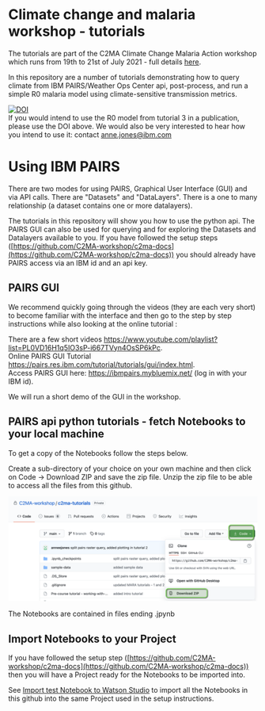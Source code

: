 # Climate change and malaria workshop - tutorials
The tutorials are part of the C2MA Climate Change Malaria Action workshop which runs from 19th to 21st of July 2021 - full details [here](https://sites.google.com/view/climatechangemalariaaction/home).

In this repository are a number of tutorials demonstrating how to query climate from IBM PAIRS/Weather Ops Center api, post-process, and run a simple R0 malaria model using climate-sensitive transmission metrics.

[![DOI](https://zenodo.org/badge/357284417.svg)](https://zenodo.org/badge/latestdoi/357284417)  
If you would intend to use the R0 model from tutorial 3 in a publication, please use the DOI above. We would also be very interested to hear how you intend to use it: contact anne.jones@ibm.com

# Using IBM PAIRS
There are two modes for using PAIRS, Graphical User Interface (GUI) and via API calls. There are "Datasets" and "DataLayers". There is a one to many relationship (a dataset contains one or more datalayers).   

The tutorials in this repository will show you how to use the python api. The PAIRS GUI can also be used for querying and for exploring the Datasets and Datalayers available to you. If you have followed the setup steps ([https://github.com/C2MA-workshop/c2ma-docs](https://github.com/C2MA-workshop/c2ma-docs)) you should already have PAIRS access via an IBM id and an api key.

## PAIRS GUI
We recommend quickly going through the videos (they are each very short) to become familiar with the interface and then go to the step by step instructions while also looking at the online tutorial :  

There are a few short videos https://www.youtube.com/playlist?list=PL0VD16H1q5IO3sP-i667TVyn4OsSP6kPc.  
Online PAIRS GUI Tutorial https://pairs.res.ibm.com/tutorial/tutorials/gui/index.html.  
Access PAIRS GUI here: https://ibmpairs.mybluemix.net/ (log in with your IBM id).  

We will run a short demo of the GUI in the workshop.

## PAIRS api python tutorials - fetch Notebooks to your local machine

To get a copy of the Notebooks follow the steps below.

Create a sub-directory of your choice on your own machine and then click on Code -> Download ZIP and save the zip file. Unzip the zip file to be able to access all the files from this github.

![getNotebooks](./images/github-get-notebooks.png)

The Notebooks are contained in files ending .jpynb

## Import Notebooks to your Project

If you have followed the setup step ([https://github.com/C2MA-workshop/c2ma-docs](https://github.com/C2MA-workshop/c2ma-docs)) then you will have a Project ready for the Notebooks to be imported into.  

See [Import test Notebook to Watson Studio](https://github.com/C2MA-workshop/c2ma-docs#import-test-notebook-to-watson-studio) to import all the Notebooks in this github into the same Project used in the setup instructions.

